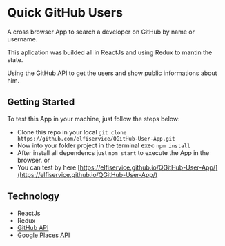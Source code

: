 # Quick GitHub Users
A cross browser App to search a developer on GitHub by name or username.

This aplication was builded all in ReactJs and using Redux to mantin the state.

Using the GitHub API to get the users and show public informations about him.

## Getting Started
To test this App in your machine, just follow the steps below:
- Clone this repo in your local `git clone https://github.com/elfiservice/QGitHub-User-App.git`
- Now into your folder project in the terminal exec `npm install`
- After install all dependencs just `npm start` to execute the App in the browser.
or
- You can test by here [https://elfiservice.github.io/QGitHub-User-App/](https://elfiservice.github.io/QGitHub-User-App/)

## Technology
- ReactJs
- Redux
- [GitHub API](https://developer.github.com/v3/search/#search-users)
- [Google Places API](https://developers-dot-devsite-v2-prod.appspot.com/maps/documentation/javascript/places?hl=pt)
